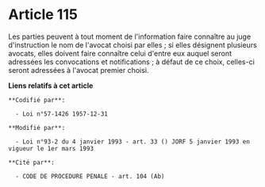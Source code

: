 # Article 115

Les parties peuvent à tout moment de l'information faire connaître au juge d'instruction le nom de l'avocat choisi par
elles ; si elles désignent plusieurs avocats, elles doivent faire connaître celui d'entre eux auquel seront adressées les
convocations et notifications ; à défaut de ce choix, celles-ci seront adressées à l'avocat premier choisi.

**Liens relatifs à cet article**

	**Codifié par**:

	  - Loi n°57-1426 1957-12-31

	**Modifié par**:

	  - Loi n°93-2 du 4 janvier 1993 - art. 33 () JORF 5 janvier 1993 en vigueur le 1er mars 1993

	**Cité par**:

	  - CODE DE PROCEDURE PENALE - art. 104 (Ab)

